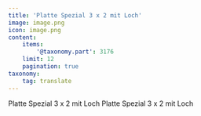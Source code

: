 ```yaml
---
title: 'Platte Spezial 3 x 2 mit Loch'
image: image.png
icon: image.png
content:
    items:
        '@taxonomy.part': 3176
    limit: 12
    pagination: true
taxonomy:
    tag: translate
---
```


Platte Spezial 3 x 2 mit Loch
Platte Spezial 3 x 2 mit Loch

